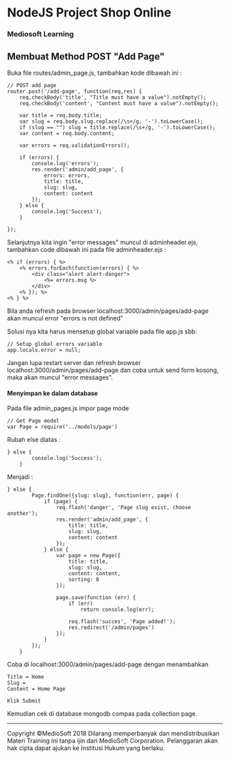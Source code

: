 # NodeJS Project Shop Online

### Mediosoft Learning

## Membuat Method POST "Add Page"

Buka file routes/admin_page.js, tambahkan kode dibawah ini :

	// POST add page
	router.post('/add-page', function(req,res) {
		req.checkBody('title', "Title must have a value").notEmpty();
		req.checkBody('content', "Content must have a value").notEmpty();
		
		var title = req.body.title;
		var slug = req.body.slug.replace(/\s+/g, '-').toLowerCase();
		if (slug == "") slug = title.replace(/\s+/g, '-').toLowerCase();
		var content = req.body.content;
		
		var errors = req.validationErrors();
		
		if (errors) {
			console.log('errors');
			res.render('admin/add_page', {
				errors: errors,
				title: title,
				slug: slug,
				content: content
			});
		} else {
			console.log('Success');
		}
		
	});
	
Selanjutnya kita ingin "error messages" muncul di adminheader.ejs, tambahkan code dibawah ini pada file adminheader.ejs :

	<% if (errors) { %>
		<% errors.forEach(function(errors) { %>
			<div class="alert alert-danger">
				<%= errors.msg %>
			</div>
		<% }); %>
	<% } %>	

Bila anda refresh pada browser localhost:3000/admin/pages/add-page akan muncul error "errors is not defined"

Solusi nya kita harus mensetup global variable pada file app.js sbb:

	// Setup global errors variable
	app.locals.error = null;

Jangan lupa restart server dan refresh browser localhost:3000/admin/pages/add-page dan coba untuk send form kosong, maka akan muncul "error messages".

#### Menyimpan ke dalam database

Pada file admin_pages.js impor page mode

	// Get Page model
	var Page = require('../models/page')

Rubah else diatas :

	} else {
			console.log('Success');
		}
		
Menjadi :

	} else {
			Page.findOne({slug: slug}, function(err, page) {
				if (page) {
					req.flash('danger', 'Page slug exist, choose another');
					res.render('admin/add_page', {
						title: title,
						slug: slug,
						content: content
					});
				} else {
					var page = new Page({
						title: title,
						slug: slug,
						content: content,
						sorting: 0
					});
					
					page.save(function (err) {
						if (err)
							return console.log(err);
							
						req.flash('succes', 'Page added!');
						res.redirect('/admin/pages')
					});
				}
			});
		}

Coba di localhost:3000/admin/pages/add-page dengan menambahkan 

	Title = Home
	Slug = 
	Content = Home Page
	
	Klik Submit
	
Kemudian cek di database mongodb compas pada collection page.	

































---
Copyright &copy;MedioSoft 2018 
Dilarang memperbanyak dan mendistribusikan Materi Training ini tanpa ijin dari MedioSoft Corporation. Pelanggaran akan hak cipta dapat ajukan ke Institusi Hukum yang berlaku.
